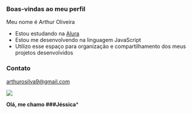 ### Boas-vindas ao meu perfil

Meu nome é Arthur Oliveira

- Estou estudando na [Alura](https://www.Alura.com.br)
- Estou me desenvolvendo na linguagem JavaScript
- Utilizo esse espaço para organização e compartilhamento dos meus projetos desenvolvidos

### Contato
arthurosilva9@gmail.com

![](https://media1.tenor.com/m/6NCQTCN4COYAAAAd/sukuna-jogo.gif)

**Olá, me chamo ###Jéssica***
